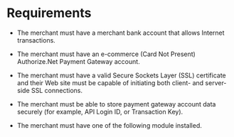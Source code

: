 # Requirements

* The merchant must have a merchant bank account that allows Internet transactions.

* The merchant must have an e-commerce (Card Not Present) Authorize.Net Payment Gateway account.

* The merchant must have a valid Secure Sockets Layer (SSL) certificate and their Web site must be capable of initiating both client- and server-side SSL connections.

* The merchant must be able to store payment gateway account data securely (for example, API Login ID, or Transaction Key).

* The merchant must have one of the following module installed.


